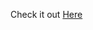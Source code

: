 Check it out <a href="https://js-17-dark-mode.netlify.app" target="_blank" rel="nofollow">Here</a>


